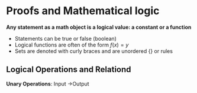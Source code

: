 # Proofs and Mathematical logic

**Any statement as a math object is a logical value: a constant or a function**
- Statements can be true or false (boolean)
- Logical functions are often of the form $f(x)=y$
- Sets are denoted with curly braces and are unordered $\{\}$ or rules

## Logical Operations and Relationd
**Unary Operations**: Input ->Output
